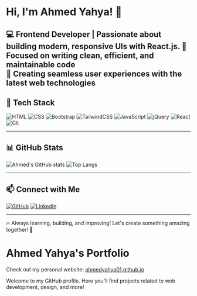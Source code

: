 # Hi, I'm Ahmed Yahya! 👋

💻 **Frontend Developer** | Passionate about building modern, responsive UIs with React.js.
🚀 Focused on writing clean, efficient, and maintainable code  
🎨 Creating seamless user experiences with the latest web technologies  
---

## 🚀 Tech Stack

![HTML](https://img.shields.io/badge/HTML5-E34F26?style=for-the-badge&logo=html5&logoColor=white)
![CSS](https://img.shields.io/badge/CSS3-1572B6?style=for-the-badge&logo=css3&logoColor=white)
![Bootstrap](https://img.shields.io/badge/Bootstrap-563D7C?style=for-the-badge&logo=bootstrap&logoColor=white)
![TailwindCSS](https://img.shields.io/badge/TailwindCSS-38B2AC?style=for-the-badge&logo=tailwind-css&logoColor=white)
![JavaScript](https://img.shields.io/badge/JavaScript-F7DF1E?style=for-the-badge&logo=javascript&logoColor=black)
![jQuery](https://img.shields.io/badge/jQuery-0769AD?style=for-the-badge&logo=jquery&logoColor=white)
![React](https://img.shields.io/badge/React-20232A?style=for-the-badge&logo=react&logoColor=61DAFB)
![Git](https://img.shields.io/badge/Git-F05032?style=for-the-badge&logo=git&logoColor=white)

---

## 📊 GitHub Stats

![Ahmed's GitHub stats](https://github-readme-stats.vercel.app/api?username=ahmedyahya01&show_icons=true&theme=radical)
![Top Langs](https://github-readme-stats.vercel.app/api/top-langs/?username=ahmedyahya01&layout=compact&theme=radical)

---

## 📫 Connect with Me

[![GitHub](https://img.shields.io/badge/GitHub-000?style=for-the-badge&logo=github)](https://github.com/ahmedyahya01)
[![LinkedIn](https://img.shields.io/badge/LinkedIn-0077B5?style=for-the-badge&logo=linkedin)](https://www.linkedin.com/in/[yourlinkedin](https://www.linkedin.com/in/ahmed-yahya-b889b51a0/))

---

🔥 Always learning, building, and improving! Let's create something amazing together! 🚀

# Ahmed Yahya's Portfolio

Check out my personal website: [ahmedyahya01.github.io](https://ahmedyahya01.github.io)

Welcome to my GitHub profile. Here you'll find projects related to web development, design, and more!
